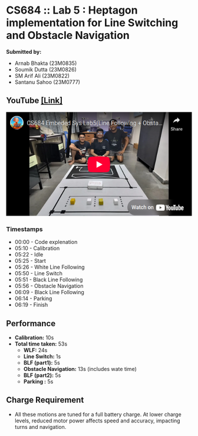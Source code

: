 # **CS684 :: Lab 5 : Heptagon implementation for Line Switching and Obstacle Navigation**  

**Submitted by:**  
- Arnab Bhakta (23M0835)  
- Soumik Dutta (23M0826)  
- SM Arif Ali (23M0822)  
- Santanu Sahoo (23M0777)  

## **YouTube [[Link]](https://www.youtube.com/watch?v=2MvdgY3C3_0&t=4s)**  
<!-- <iframe width="560" height="315" src="https://www.youtube.com/embed/2MvdgY3C3_0?si=2kkCBfsVIMEAdHLN" title="YouTube video player" frameborder="0" allow="accelerometer; autoplay; clipboard-write; encrypted-media; gyroscope; picture-in-picture; web-share" referrerpolicy="strict-origin-when-cross-origin" allowfullscreen></iframe> -->
[![](imgs/image.png)](https://www.youtube.com/watch?v=2MvdgY3C3_0&t=4s)

### Timestamps
- 00:00 - Code explenation
- 05:10 - Calibration
- 05:22 - Idle
- 05:25 - Start
- 05:26 - White Line Following
- 05:50 - Line Switch
- 05:51 - Black Line Following
- 05:56 - Obstacle Navigation
- 06:09 - Black Line Following
- 06:14 - Parking
- 06:19 - Finish

## Performance
- **Calibration:** 10s
- **Total time taken:**  53s
   - **WLF:** 24s
   - **Line Switch:** 1s
   - **BLF (part1):** 5s
   - **Obstacle Navigation:** 13s (includes wate time)
   - **BLF (part2):** 5s
   - **Parking :** 5s

## **Charge Requirement**  
- All these motions are tuned for a full battery charge. At lower charge levels, reduced motor power affects speed and accuracy, impacting turns and navigation.  